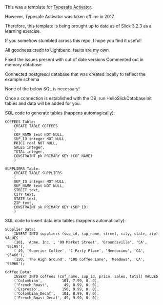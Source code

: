 This was a template for [Typesafe Activator](http://typesafe.com/platform/getstarted).

However, Typesafe Activator was taken offline in 2017.

Therefore, this template is being brought up to date as of Slick 3.2.3 as a learning exercise.

If you somehow stumbled across this repo, I hope you find it useful!

All goodness credit to Lightbend, faults are my own.

Fixed the issues present with out of date versions
Commented out in memory database

Connected postgresql database that was created locally to reflect the example schema

None of the below SQL is necessary!


Once a connection is established with the DB,
run HelloSlickDatabaseInit tables and data will be added for you.

SQL code to generate tables (happens automagically):

    COFFEES Table:
        CREATE TABLE COFFEES
        (
        COF_NAME text NOT NULL,
        SUP_ID integer NOT NULL,
        PRICE real NOT NULL,
        SALES integer,
        TOTAL integer,
        CONSTRAINT pk PRIMARY KEY (COF_NAME)
        )

    SUPPLIERS Table:
        CREATE TABLE SUPPLIERS
        (
        SUP_ID integer NOT NULL,
        SUP_NAME text NOT NULL,
        STREET text,
        CITY text,
        STATE text,
        ZIP text,
        CONSTRAINT sk PRIMARY KEY (SUP_ID)
        )

SQL code to insert data into tables (happens automatically):

    Supplier Data:
        INSERT INTO suppliers (sup_id, sup_name, street, city, state, zip) VALUES
        (101, 'Acme, Inc.', '99 Market Street', 'Groundsville', 'CA', '95199'),
        ( 49, 'Superior Coffee', '1 Party Place', 'Mendocino', 'CA', '95460'),
        (150, 'The High Ground', '100 Coffee Lane', 'Meadows', 'CA', '93966');

    Coffee Data:
        INSERT INTO coffees (cof_name, sup_id, price, sales, total) VALUES
        ('Colombian',         101, 7.99, 0, 0),
        ('French_Roast',       49, 8.99, 0, 0),
        ('Espresso',          150, 9.99, 0, 0),
        ('Colombian_Decaf',   101, 8.99, 0, 0),
        ('French_Roast_Decaf', 49, 9.99, 0, 0);
